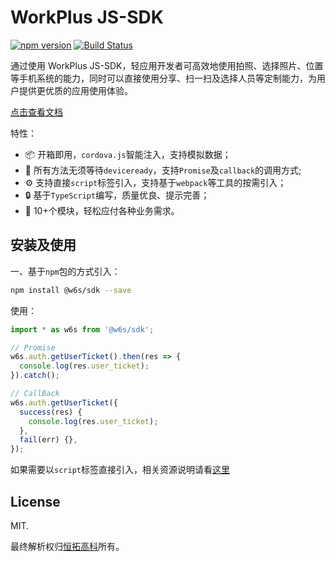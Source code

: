 
# WorkPlus JS-SDK

[![npm version](https://badge.fury.io/js/%40w6s%2Fsdk.svg)](https://badge.fury.io/js/%40w6s%2Fsdk) [![Build Status](https://travis-ci.org/WorkPlusFE/js-sdk.svg?branch=master)](https://travis-ci.org/WorkPlusFE/js-sdk)

通过使用 WorkPlus JS-SDK，轻应用开发者可高效地使用拍照、选择照片、位置等手机系统的能力，同时可以直接使用分享、扫一扫及选择人员等定制能力，为用户提供更优质的应用使用体验。

[点击查看文档](https://open.workplus.io/v4/js-sdk/)

特性：

* 📦 开箱即用，`cordova.js`智能注入，支持模拟数据；
* 📎 所有方法无须等待`deviceready`，支持`Promise`及`callback`的调用方式;
* ⚙️ 支持直接`script`标签引入，支持基于`webpack`等工具的按需引入；
* 🔒 基于`TypeScript`编写，质量优良、提示完善；
* 🎉 10+个模块，轻松应付各种业务需求。

## 安装及使用

一、基于`npm`包的方式引入：

```sh
npm install @w6s/sdk --save
```

使用：

```js
import * as w6s from '@w6s/sdk';

// Promise
w6s.auth.getUserTicket().then(res => {
  console.log(res.user_ticket); 
}).catch();

// CallBack
w6s.auth.getUserTicket({
  success(res) {
    console.log(res.user_ticket); 
  },
  fail(err) {},
});
```

如果需要以`script`标签直接引入，相关资源说明请看[这里]()

## License

MIT. 

最终解析权归[恒拓高科](http://foreverht.com/)所有。
